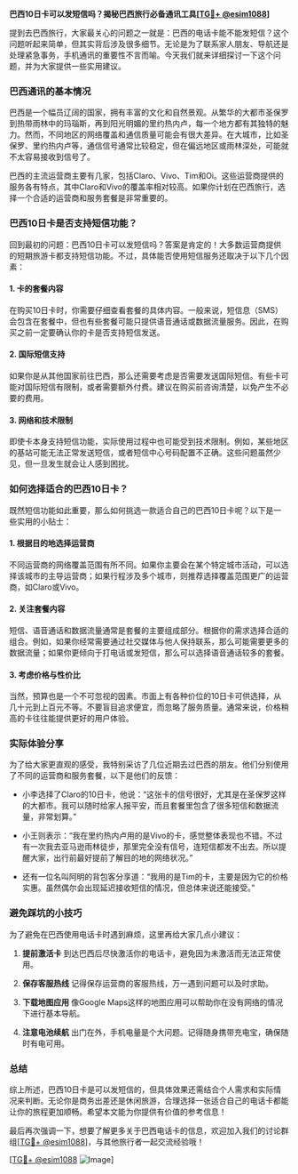 **巴西10日卡可以发短信吗？揭秘巴西旅行必备通讯工具[[TG💪+ @esim1088](https://t.me/s/esim1088)]**

提到去巴西旅行，大家最关心的问题之一就是：巴西的电话卡能不能发短信？这个问题听起来简单，但其实背后涉及很多细节。无论是为了联系家人朋友、导航还是处理紧急事务，手机通讯的重要性不言而喻。今天我们就来详细探讨一下这个问题，并为大家提供一些实用建议。

### 巴西通讯的基本情况

巴西是一个幅员辽阔的国家，拥有丰富的文化和自然景观。从繁华的大都市圣保罗到热带雨林中的玛瑙斯，再到阳光明媚的里约热内卢，每一个地方都有其独特的魅力。然而，不同地区的网络覆盖和通信质量可能会有很大差异。在大城市，比如圣保罗、里约热内卢等，通信信号通常比较稳定，但在偏远地区或雨林深处，可能就不太容易接收到信号了。

巴西的主流运营商主要有几家，包括Claro、Vivo、Tim和Oi。这些运营商提供的服务各有特点，其中Claro和Vivo的覆盖率相对较高。如果你计划在巴西旅行，选择一个合适的运营商和服务套餐是非常重要的。

### 巴西10日卡是否支持短信功能？

回到最初的问题：巴西10日卡可以发短信吗？答案是肯定的！大多数运营商提供的短期旅游卡都支持短信功能。不过，具体能否使用短信服务还取决于以下几个因素：

#### 1. **卡的套餐内容**
   在购买10日卡时，你需要仔细查看套餐的具体内容。一般来说，短信息（SMS）会包含在套餐中，但也有些套餐可能只提供语音通话或数据流量服务。因此，在购买之前一定要确认你的卡是否支持短信发送。

#### 2. **国际短信支持**
   如果你是从其他国家前往巴西，那么还需要考虑是否需要发送国际短信。有些卡可能对国际短信有限制，或者需要额外付费。建议在购买前咨询清楚，以免产生不必要的费用。

#### 3. **网络和技术限制**
   即使卡本身支持短信功能，实际使用过程中也可能受到技术限制。例如，某些地区的基站可能无法正常发送短信，或者短信中心号码配置不正确。这些问题虽然少见，但一旦发生就会让人感到困扰。

### 如何选择适合的巴西10日卡？

既然短信功能如此重要，那么如何挑选一款适合自己的巴西10日卡呢？以下是一些实用的小贴士：

#### 1. **根据目的地选择运营商**
   不同运营商的网络覆盖范围有所不同。如果你主要会在某个特定城市活动，可以选择该城市的主导运营商；如果行程涉及多个城市，则推荐选择覆盖范围更广的运营商，如Claro或Vivo。

#### 2. **关注套餐内容**
   短信、语音通话和数据流量通常是套餐的主要组成部分。根据你的需求选择合适的组合。例如，如果你经常需要通过社交媒体与他人保持联系，那么可能需要更多的数据流量；如果你更倾向于打电话或发短信，那么可以选择语音通话较多的套餐。

#### 3. **考虑价格与性价比**
   当然，预算也是一个不可忽视的因素。市面上有各种价位的10日卡可供选择，从几十元到上百元不等。不要盲目追求便宜，而忽略了服务质量。通常来说，价格稍高的卡往往能提供更好的用户体验。

### 实际体验分享

为了给大家更直观的感受，我特别采访了几位近期去过巴西的朋友。他们分别使用了不同的运营商和服务套餐，以下是他们的反馈：

- 小李选择了Claro的10日卡，他说：“这张卡的信号很好，尤其是在圣保罗这样的大都市。我可以随时给家人报平安，而且套餐里包含了很多短信和数据流量，非常划算。”
  
- 小王则表示：“我在里约热内卢用的是Vivo的卡，感觉整体表现也不错。不过有一次我去亚马逊雨林徒步，那里完全没有信号，连短信都发不出去。所以提醒大家，出行前最好提前了解目的地的网络状况。”

- 还有一位名叫阿明的背包客分享道：“我用的是Tim的卡，主要是因为它的价格实惠。虽然偶尔会出现延迟接收短信的情况，但总体来说还能接受。”

### 避免踩坑的小技巧

为了避免在巴西使用电话卡时遇到麻烦，这里再给大家几点小建议：

1. **提前激活卡**
   到达巴西后尽快激活你的电话卡，避免因为未激活而无法正常使用。
   
2. **保存客服热线**
   记得保存运营商的客服热线，万一遇到问题可以及时求助。

3. **下载地图应用**
   像Google Maps这样的地图应用可以帮助你在没有网络的情况下进行基本导航。

4. **注意电池续航**
   出门在外，手机电量是个大问题。记得随身携带充电宝，确保随时有电可用。

### 总结

综上所述，巴西10日卡是可以发短信的，但具体效果还需结合个人需求和实际情况来判断。无论你是商务出差还是休闲旅游，合理选择一张适合自己的电话卡都能让你的旅程更加顺畅。希望本文能为你提供有价值的参考信息！

最后再次强调一下，想要了解更多关于巴西电话卡的信息，欢迎加入我们的讨论群组[[TG💪+ @esim1088](https://t.me/s/esim1088)]，与其他旅行者一起交流经验哦！

[[TG💪+ @esim1088](https://t.me/s/esim1088) ![Image](https://i.postimg.cc/4NQfJmqS/Snipaste-2025-05-13-00-14-12.png)]
